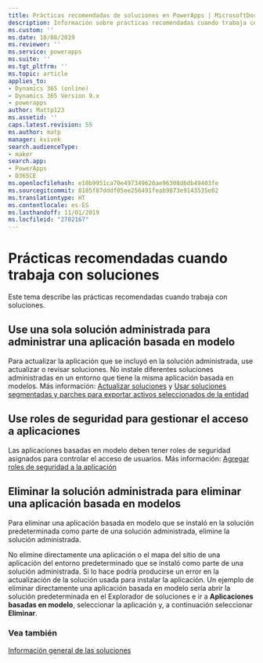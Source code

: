 ```yaml
---
title: Prácticas recomendadas de soluciones en PowerApps | MicrosoftDocs
description: Información sobre prácticas recomendadas cuando trabaja con soluciones
ms.custom: ''
ms.date: 10/08/2019
ms.reviewer: ''
ms.service: powerapps
ms.suite: ''
ms.tgt_pltfrm: ''
ms.topic: article
applies_to:
- Dynamics 365 (online)
- Dynamics 365 Version 9.x
- powerapps
author: Mattp123
ms.assetid: ''
caps.latest.revision: 55
ms.author: matp
manager: kvivek
search.audienceType:
- maker
search.app:
- PowerApps
- D365CE
ms.openlocfilehash: e10b9951ca70e497349620ae96308d6db49403fe
ms.sourcegitcommit: 8185f87dddf05ee256491feab9873e9143535e02
ms.translationtype: HT
ms.contentlocale: es-ES
ms.lasthandoff: 11/01/2019
ms.locfileid: "2702167"
---
```

# <a name="best-practices-when-working-with-solutions"></a>Prácticas recomendadas cuando trabaja con soluciones 
Este tema describe las prácticas recomendadas cuando trabaja con soluciones. 


## <a name="use-a-single-managed-solution-to-manage-a-model-driven-app"></a>Use una sola solución administrada para administrar una aplicación basada en modelo 
Para actualizar la aplicación que se incluyó en la solución administrada, use actualizar o revisar soluciones. No instale diferentes soluciones administradas en un entorno que tiene la misma aplicación basada en modelos. Más información: [Actualizar soluciones](import-update-export-solutions.md#update-solutions) y [Usar soluciones segmentadas y parches para exportar activos seleccionados de la entidad](use-segmented-solutions-patches-simplify-updates.md) 


## <a name="use-security-roles-to-manage-app-access"></a>Use roles de seguridad para gestionar el acceso a aplicaciones
Las aplicaciones basadas en modelo deben tener roles de seguridad asignados para controlar el acceso de usuarios. Más información: [Agregar roles de seguridad a la aplicación](../model-driven-apps/share-model-driven-app.md#add-security-roles-to-the-app) 

## <a name="delete-the-managed-solution-to-delete-a-model-driven-app"></a>Eliminar la solución administrada para eliminar una aplicación basada en modelos 
Para eliminar una aplicación basada en modelo que se instaló en la solución predeterminada como parte de una solución administrada, elimine la solución administrada. 

No elimine directamente una aplicación o el mapa del sitio de una aplicación del entorno predeterminado que se instaló como parte de una solución administrada. Si lo hace podría producirse un error en la actualización de la solución usada para instalar la aplicación. Un ejemplo de eliminar directamente una aplicación basada en modelo sería abrir la solución predeterminada en el Explorador de soluciones e ir a **Aplicaciones basadas en modelo**, seleccionar la aplicación y, a continuación seleccionar **Eliminar**.

### <a name="see-also"></a>Vea también
[Información general de las soluciones](solutions-overview.md)
